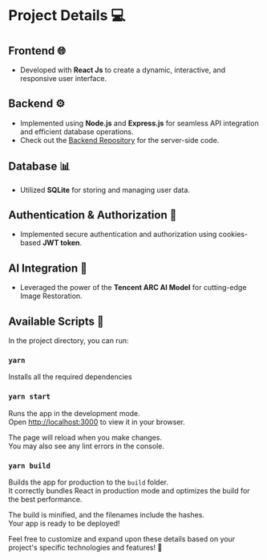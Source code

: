 # Project Details 💻

## Frontend 🌐

- Developed with **React Js** to create a dynamic, interactive, and responsive user interface.

## Backend ⚙️

- Implemented using **Node.js** and **Express.js** for seamless API integration and efficient database operations.
- Check out the [Backend Repository](https://github.com/bhargavtenali/restore_back) for the server-side code.

## Database 📊

- Utilized **SQLite** for storing and managing user data.

## Authentication & Authorization 🔐

- Implemented secure authentication and authorization using cookies-based **JWT token**.

## AI Integration 🤖

- Leveraged the power of the **Tencent ARC AI Model** for cutting-edge Image Restoration.

## Available Scripts 🚀

In the project directory, you can run:

### `yarn`

Installs all the required dependencies

### `yarn start`

Runs the app in the development mode.\
Open [http://localhost:3000](http://localhost:3000) to view it in your browser.

The page will reload when you make changes.\
You may also see any lint errors in the console.

### `yarn build`

Builds the app for production to the `build` folder.\
It correctly bundles React in production mode and optimizes the build for the best performance.

The build is minified, and the filenames include the hashes.\
Your app is ready to be deployed!

Feel free to customize and expand upon these details based on your project's specific technologies and features! 🚀
